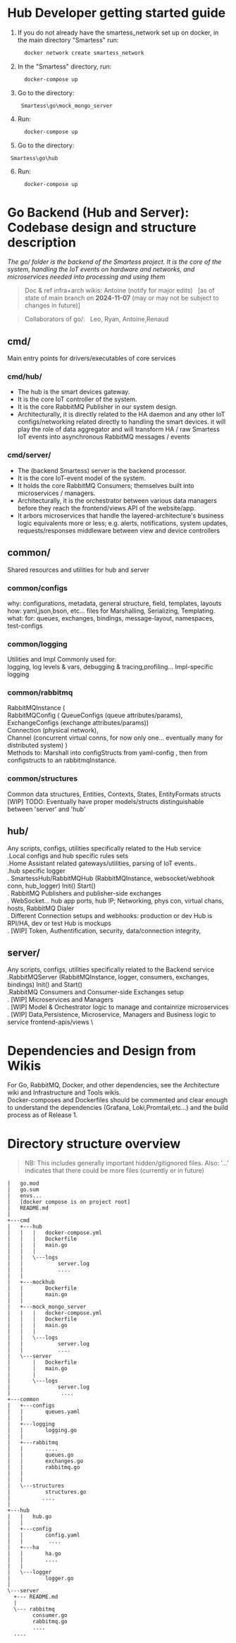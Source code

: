 # Hub Developer getting started guide

1. If you do not already have the smartess_network set up on docker, in the main directory "Smartess" run:

    ```bash
      docker network create smartess_network
    ```
   
2. In the "Smartess" directory, run:

    ```bash
      docker-compose up
    ```

3. Go to the directory:

    ``` Smartess\go\mock_mongo_server```

4. Run:

    ```bash
      docker-compose up
    ```

5. Go to the directory:

``` Smartess\go\hub```

6. Run:

    ```bash
      docker-compose up
    ```

# Go Backend (Hub and Server): Codebase design and structure description

_The go/ folder is the backend of the Smartess project. It is the core of the system, handling the IoT events on hardware and networks, and microservices needed into processing and using them_

> Doc & ref infra+arch wikis: Antoine (notify for major edits) &nbsp; [as of state of main branch on **2024-11-07** (may or may not be subject to changes in future)]
 
> Collaborators of go/: &nbsp; Leo, Ryan, Antoine,Renaud 

## cmd/ 
Main entry points for drivers/executables of core services

### cmd/hub/
- The hub is the smart devices gateway.
- It is the core IoT controller of the system.
- It is the core RabbitMQ Publisher in our system design.
- Architecturally, it is directly related to the HA daemon and any other IoT configs/networking related directly to handling the smart devices. 
it will play the role of data aggregator and will transform HA / raw Smartess IoT events into asynchronous RabbitMQ messages / events
 
### cmd/server/
- The (backend Smartess) server is the backend processor.
- It is the core IoT-event model of the system.
- It holds the core RabbitMQ Consumers; themselves built into microservices / managers.
- Architecturally, it is the orchestrator between various data managers before they reach the frontend/views API of the website/app.
- It arbors microservices that handle the layered-architecture's business logic equivalents more or less; e.g. alerts, notifications, system updates, requests/responses middleware between view and device controllers

## common/
Shared resources and utilities for hub and server
### common/configs
why: configurations, metadata, general structure, field, templates, layouts \
how: yaml,json,bson, etc... files for Marshalling, Serializing, Templating. \
what: for: queues, exchanges, bindings, message-layout, namespaces, test-configs
### common/logging
Utilities and Impl Commonly used for: \
logging, log levels & vars, debugging & tracing,profiling... Impl-specific logging 

### common/rabbitmq
RabbitMQInstance ( \
       RabbitMQConfig ( QueueConfigs (queue attributes/params), ExchangeConfigs (exchange attributes/params)) \
       Connection (physical network),  \
       Channel (concurrent virtual conns, for now only one... eventually many for distributed system) ) \
Methods to: Marshall into configStructs from yaml-config , then from configstructs to an rabbitmqInstance.
    
### common/structures
Common data structures, Entities, Contexts, States, EntityFormats structs \
[WIP] TODO: Eventually have proper models/structs distinguishable between 'server' and 'hub'

## hub/
Any scripts, configs, utilities specifically related to the Hub service \
   .Local configs and hub specific rules sets \
   .Home Assistant related gateways/utilities, parsing of IoT events.. \
   .hub specific logger \
   . SmartessHub/RabbitMQHub (RabbitMQInstance, websocket/webhook conn, hub_logger) Init() Start() \
   . RabbitMQ Publishers and publisher-side exchanges \
   . WebSocket... hub app ports, hub IP; Networking, phys con, virtual chans, hosts, RabbitMQ Dialer \
   . Different Connection setups and webhooks: production or dev Hub is RPI/HA, dev or test Hub is mockups \
   . [WIP] Token, Authentification, security, data/connection integrity, 
## server/
Any scripts, configs, utilities specifically related to the Backend service \
  .RabbitMQServer (RabbitMQInstance, logger, consumers, exchanges, bindings) Init() and Start() \
  .RabbitMQ Consumers and Consumer-side Exchanges setup \
  . [WIP] Microservices and Managers \
  . [WIP] Model & Orchestrator logic to manage and containrize microservices \
  . [WIP] Data,Persistence, Microservice, Managers and Business logic to service frontend-apis/views \

# Dependencies and Design from Wikis
For Go, RabbitMQ, Docker, and other dependencies, see the Architecture wiki and Infrastructure and Tools wikis. \
Docker-composes and Dockerfiles should be commented and clear enough to understand the dependencies (Grafana, Loki,Promtail,etc...) and the build process as of Release 1. 


# Directory structure overview 
> NB: This includes generally important hidden/gitignored files. Also: '...' indicates that there could be more files (currently or in future)
```
|   go.mod
|   go.sum
|   envs...
|   [docker compose is on project root]
|   README.md
|
+---cmd
|   +---hub
|   |   |   docker-compose.yml
|   |   |   Dockerfile
|   |   |   main.go
|   |   |
|   |   \---logs
|   |           server.log
|   |           ....
|   |
|   +---mockhub
|   |       Dockerfile
|   |       main.go
|   |
|   +---mock_mongo_server
|   |   |   docker-compose.yml
|   |   |   Dockerfile
|   |   |   main.go
|   |   |
|   |   \---logs
|   |           server.log
|   |           ....
|   \---server
|       |   Dockerfile
|       |   main.go
|       |
|       \---logs
|               server.log
|                ....   
+---common
|   +---configs
|   |       queues.yaml
|   |
|   +---logging
|   |       logging.go
|   |
|   +---rabbitmq
|   |       ....
|   |       queues.go
|   |       exchanges.go
|   |       rabbitmq.go
|   |
|   |
|   \---structures
|           structures.go
|          ....
|
+---hub
|   |   hub.go
|   |
|   +---config
|   |       config.yaml
|   |        ....
|   +---ha
|   |       ha.go
|   |       ....
|   |
|   \---logger
|           logger.go
|
\---server
  +--- README.md
  |
  \--- rabbitmq
        consumer.go
        rabbitmq.go
        ....
  ....
```
